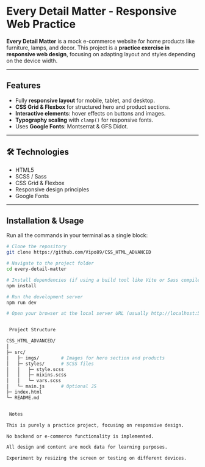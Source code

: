 # Every Detail Matter - Responsive Web Practice

**Every Detail Matter** is a mock e-commerce website for home products like furniture, lamps, and decor. This project is a **practice exercise in responsive web design**, focusing on adapting layout and styles depending on the device width.

---

##  Features
- Fully **responsive layout** for mobile, tablet, and desktop.
- **CSS Grid & Flexbox** for structured hero and product sections.
- **Interactive elements**: hover effects on buttons and images.
- **Typography scaling** with `clamp()` for responsive fonts.
- Uses **Google Fonts**: Montserrat & GFS Didot.

---

## 🛠 Technologies
- HTML5
- SCSS / Sass
- CSS Grid & Flexbox
- Responsive design principles
- Google Fonts

---

##  Installation & Usage

Run all the commands in your terminal as a single block:

```bash
# Clone the repository
git clone https://github.com/Vipo89/CSS_HTML_ADVANCED

# Navigate to the project folder
cd every-detail-matter

# Install dependencies (if using a build tool like Vite or Sass compiler)
npm install

# Run the development server
npm run dev

# Open your browser at the local server URL (usually http://localhost:5173)


 Project Structure

CSS_HTML_ADVANCED/
│
├─ src/
│   ├─ imgs/        # Images for hero section and products
│   ├─ styles/      # SCSS files
│   │   ├─ style.scss
│   │   ├─ mixins.scss
│   │   └─ vars.scss
│   └─ main.js      # Optional JS
├─ index.html
└─ README.md


 Notes

This is purely a practice project, focusing on responsive design.

No backend or e-commerce functionality is implemented.

All design and content are mock data for learning purposes.

Experiment by resizing the screen or testing on different devices.
